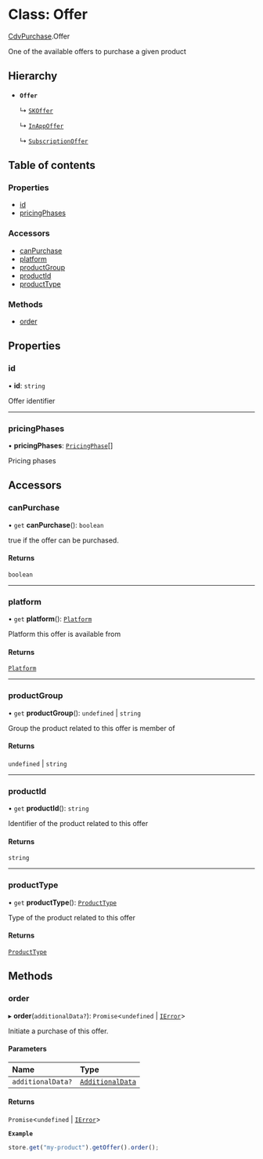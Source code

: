 # Class: Offer

[CdvPurchase](../modules/CdvPurchase.md).Offer

One of the available offers to purchase a given product

## Hierarchy

- **`Offer`**

  ↳ [`SKOffer`](CdvPurchase.AppleAppStore.SKOffer.md)

  ↳ [`InAppOffer`](CdvPurchase.GooglePlay.InAppOffer.md)

  ↳ [`SubscriptionOffer`](CdvPurchase.GooglePlay.SubscriptionOffer.md)

## Table of contents

### Properties

- [id](CdvPurchase.Offer.md#id)
- [pricingPhases](CdvPurchase.Offer.md#pricingphases)

### Accessors

- [canPurchase](CdvPurchase.Offer.md#canpurchase)
- [platform](CdvPurchase.Offer.md#platform)
- [productGroup](CdvPurchase.Offer.md#productgroup)
- [productId](CdvPurchase.Offer.md#productid)
- [productType](CdvPurchase.Offer.md#producttype)

### Methods

- [order](CdvPurchase.Offer.md#order)

## Properties

### id

• **id**: `string`

Offer identifier

___

### pricingPhases

• **pricingPhases**: [`PricingPhase`](../interfaces/CdvPurchase.PricingPhase.md)[]

Pricing phases

## Accessors

### canPurchase

• `get` **canPurchase**(): `boolean`

true if the offer can be purchased.

#### Returns

`boolean`

___

### platform

• `get` **platform**(): [`Platform`](../enums/CdvPurchase.Platform.md)

Platform this offer is available from

#### Returns

[`Platform`](../enums/CdvPurchase.Platform.md)

___

### productGroup

• `get` **productGroup**(): `undefined` \| `string`

Group the product related to this offer is member of

#### Returns

`undefined` \| `string`

___

### productId

• `get` **productId**(): `string`

Identifier of the product related to this offer

#### Returns

`string`

___

### productType

• `get` **productType**(): [`ProductType`](../enums/CdvPurchase.ProductType.md)

Type of the product related to this offer

#### Returns

[`ProductType`](../enums/CdvPurchase.ProductType.md)

## Methods

### order

▸ **order**(`additionalData?`): `Promise`\<`undefined` \| [`IError`](../interfaces/CdvPurchase.IError.md)\>

Initiate a purchase of this offer.

#### Parameters

| Name | Type |
| :------ | :------ |
| `additionalData?` | [`AdditionalData`](../interfaces/CdvPurchase.AdditionalData.md) |

#### Returns

`Promise`\<`undefined` \| [`IError`](../interfaces/CdvPurchase.IError.md)\>

**`Example`**

```ts
store.get("my-product").getOffer().order();
```
